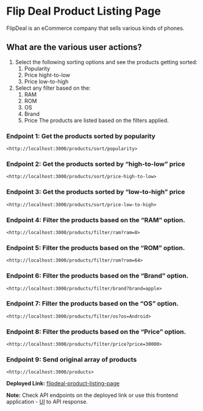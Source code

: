# Flip Deal Product Listing Page
FlipDeal is an eCommerce company that sells various kinds of phones.
## **What are the various user actions?**
1.  Select the following sorting options and see the products getting sorted:  
    1.  Popularity
    2.  Price hight-to-low
    3.  Price low-to-high
2.  Select any filter based on the:
    1.  RAM
    2.  ROM 
    3.  OS   
    4.  Brand    
    5.  Price
The products are listed based on the filters applied.

### Endpoint 1: Get the products sorted by popularity
```
<http://localhost:3000/products/sort/popularity>
```
### Endpoint 2: Get the products sorted by “high-to-low” price
```
<http://localhost:3000/products/sort/price-high-to-low>
```
### Endpoint 3: Get the products sorted by “low-to-high” price
```
<http://localhost:3000/products/sort/price-low-to-high>
```
### Endpoint 4: Filter the products based on the “RAM” option.
```
<http://localhost:3000/products/filter/ram?ram=8>
```
### Endpoint 5: Filter the products based on the “ROM” option.
```
<http://localhost:3000/products/filter/rom?rom=64>
```
### Endpoint 6: Filter the products based on the “Brand” option.
```
<http://localhost:3000/products/filter/brand?brand=apple>
```
### Endpoint 7: Filter the products based on the “OS” option.
```
<http://localhost:3000/products/filter/os?os=Android>
```
### Endpoint 8: Filter the products based on the “Price” option.
```
<http://localhost:3000/products/filter/price?price=30000>
```
### Endpoint 9: Send original array of products
```
<http://localhost:3000/products>
```
  **Deployed Link:**  [flipdeal-product-listing-page](https://flip-deal-product-listing-page-kappa.vercel.app/products)
  
  **Note:** Check API endpoints on the deployed link or use this frontend application - [UI](https://bd2-listing-page.vercel.app/) to API response.

